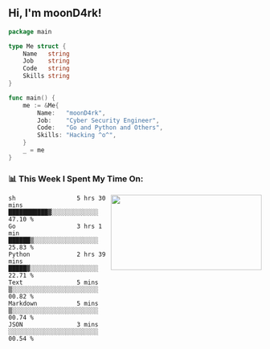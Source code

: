 <h2> Hi, I'm moonD4rk!</h2>

```go
package main

type Me struct {
	Name   string
	Job    string
	Code   string
	Skills string
}

func main() {
	me := &Me{
		Name:   "moonD4rk",
		Job:    "Cyber Security Engineer",
		Code:   "Go and Python and Others",
		Skills: "Hacking ^o^",
	}
	_ = me
}
```

<h3>📊 This Week I Spent My Time On:</h3>
<img align='right' src="https://github-readme-stats.vercel.app/api?username=moond4rk&show_icons=true&theme=radical", width="300" height="150">

<!--START_SECTION:waka-->

```text
sh                 5 hrs 30 mins   ███████████▓░░░░░░░░░░░░░   47.10 %
Go                 3 hrs 1 min     ██████▒░░░░░░░░░░░░░░░░░░   25.83 %
Python             2 hrs 39 mins   █████▓░░░░░░░░░░░░░░░░░░░   22.71 %
Text               5 mins          ▒░░░░░░░░░░░░░░░░░░░░░░░░   00.82 %
Markdown           5 mins          ▒░░░░░░░░░░░░░░░░░░░░░░░░   00.74 %
JSON               3 mins          ░░░░░░░░░░░░░░░░░░░░░░░░░   00.54 %
```

<!--END_SECTION:waka-->

